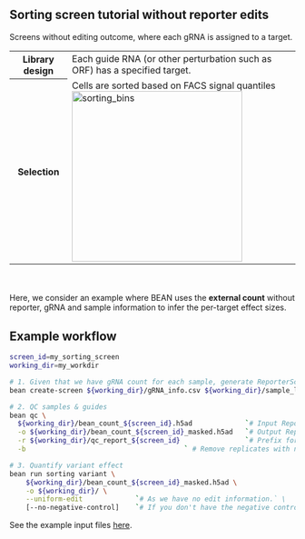 ## Sorting screen tutorial without reporter edits
Screens without editing outcome, where each gRNA is assigned to a target.  

<table>
  <tr>
    <th>Library design</th>
    <td>Each guide RNA (or other perturbation such as ORF) has a specified target. </td>
  </tr>
  <tr>
    <th>Selection</th>
    <td>Cells are sorted based on FACS signal quantiles  <br>  <img src="/crispr-bean/assets/sorting_bins@8x.png" alt="sorting_bins" width="300"/></td>
  </tr>
</table>

<br></br>
Here, we consider an example where BEAN uses the **external count** without reporter, gRNA and sample information to infer the per-target effect sizes.

## Example workflow
```bash
screen_id=my_sorting_screen
working_dir=my_workdir

# 1. Given that we have gRNA count for each sample, generate ReporterScreen (.h5ad) object for downstream analysis.
bean create-screen ${working_dir}/gRNA_info.csv ${working_dir}/sample_list.csv ${working_dir}/gRNA_counts.csv -o ${working_dir}/bean_count_${screen_id}

# 2. QC samples & guides
bean qc \
  ${working_dir}/bean_count_${screen_id}.h5ad             `# Input ReporterScreen .h5ad file path` \
  -o ${working_dir}/bean_count_${screen_id}_masked.h5ad   `# Output ReporterScreen .h5ad file path` \
  -r ${working_dir}/qc_report_${screen_id}                `# Prefix for QC report` \
  -b                                       ` # Remove replicates with no good samples.

# 3. Quantify variant effect
bean run sorting variant \
    ${working_dir}/bean_count_${screen_id}_masked.h5ad \
    -o ${working_dir}/ \
    --uniform-edit             `# As we have no edit information.` \
    [--no-negative-control]    `# If you don't have the negative control gRNAs.`
```

See the example input files [here](https://pinellolab.github.io/crispr-bean/create_screen.html).